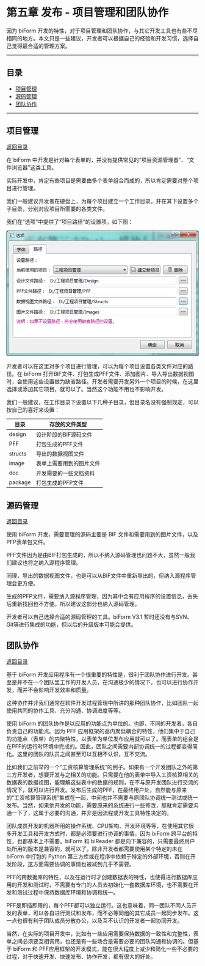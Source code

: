 # 第五章 发布 - 项目管理和团队协作

因为 biForm 开发的特性，对于项目管理和团队协作，与其它开发工具也有些不尽相同的地方。本文只是一些建议，开发者可以根据自己的经验和开发习惯，选择自己觉得最合适的管理方案。

---

<h2 id="category">目录</h2>

- [项目管理](#项目管理)
- [源码管理](#源码管理)
- [团队协作](#团队协作)

---

## 项目管理

[返回目录](#category)

在 biForm 中开发是针对每个表单的，并没有提供常见的“项目资源管理器”、“文件浏览器”这类工具。

实际开发中，肯定有些项目是需要由多个表单组合而成的，所以肯定需要对整个项目进行管理。

我们一般建议开发者在硬盘上，为每个项目建立一个工作目录，并在其下设置多个子目录，分别对应项目所需要的各类文件。

我们在“选项”中提供了“项目路径”的设置项。如下图：

![example](5-4-01.png)

开发者可以在这里对多个项目进行管理，可以为每个项目设置各类文件对应的路径。在 biForm 打开BIF文件、打包生成PFF文件、添加图片、导入导出数据视图时，会使用这些设置做为缺省路径。开发者需要开发另外一个项目的时候，在这里选择或添加其它项目，就可以了。当然这个功能不用也不影响开发。

我们一般建议，在工作目录下设置以下几种子目录，但目录名没有强制规定，可以按自己的喜好来设置：

|  目录   |     存放的文件类型      |
| ------- | ---------------------- |
| design  | 设计阶段的BIF源码文件    |
| PFF     | 打包生成的PFF文件       |
| structs | 导出的数据视图文件       |
| image   | 表单上需要用到的图片文件 |
| doc     | 开发需要的一些文档资料   |
| package | 打包生成的PFP文件       |

## 源码管理

[返回目录](#category)

使用 biForm 开发，需要管理的源码主要是 BIF 文件和需要用到的图片文件，以及PFP表单包文件。

PFF文件因为是由BIF打包生成的，所以不纳入源码管理也问题不大，虽然一般我们建议也将之纳入源程序管理。

同理，导出的数据视图文件，也是可以从BIF文件中重新导出的，但纳入源程序管理会更方便。

生成的PFP文件，需要纳入源程序管理，因为其中会有应用程序的设置信息，丢失后重新找回也不方便。所以建议这部分也纳入源码管理。

开发者可以自己选择合适的源码管理的工具。biForm V3.1 暂时还没有与SVN、Git等进行集成的功能，但以后的升级版本可能会提供。

## 团队协作

[返回目录](#category)

基于 biForm 开发应用程序有一个很重要的特性是，很利于团队协作进行开发。甚至是并不在一个团队里工作的开发人员，在沟通极少的情况下，也可以进行协作开发，而并不会影响开发效率和质量。

这种协作并非我们通常在软件开发过程管理中所讲的那种团队协作，比如团队一起使用共同的协作工具、充分沟通、协调进度等等。

使用 biForm 的团队协作是以应用的功能点为单位的。也即，不同的开发者，各自负责自己的功能点。因为 PFF 应用框架的高内聚低耦合的特性，他们集中于自己的功能点（表单）的内聚特性，以表单为单位发布应用就可以了。而表单的组合是在PFF的运行时环境中完成的。因此，团队之间需要内部协调统一的过程都变得简化。这里的团队的队员之间甚至可以互相不认识，互不交流。

比如我们之前举的一个“工资核算管理系统”的例子。如果有一个开发团队之外的第三方开发者，想要开发与之相关的功能。只需要在他的表单中导入工资核算相关的数据表的数据视图，能理解这些表中的数据的规则，在不与原开发团队进行交流的情况下，就可以进行开发。发布后生成的PFF，在最终用户处，自然能与原来的“工资核算管理系统”集成在一起，中间也并不需要与原团队协调统一测试或统一发布。当然，如果他开发的功能，需要原来的系统进行一些修改，那就肯定需要沟通一下了，这属于必要的沟通，并非是因流程或开发工具特性决定的。

团队成员开发的机器所用的操作系统、CPU架构、开发环境等等，在使用其它很多开发工具和开发方式时，都是必须要进行协调的事情，因为 biForm 跨平台的特性，也都基本上不需要。biForm 和 biReader 都是向下兼容的，只需要最终用户处所用的版本是兼容的，就可以了。除非开发者都需要使用某个特定的未在 biForm 中打包的 Python 第三方库或在程序中依赖于特定的外部环境，否则在开发阶段，这方面需要协调的事情也被减到几乎不需要。

PFF的跨数据库的特性，以及在运行时才创建数据表的特性，也使得进行数据库应用的开发和测试时，不需要有专门的人员去初始化一套数据库环境，也不需要在开发和测试过程中保持数据库环境和协调和统一。

PFF是即插即用的，每个PFF都可以独立运行。这也意味着，同一团队不同人员开发的表单，可以各自进行测试和发布，而不必等同组的其它成员一起同步发布。这一点也很有利于团队成员分散办公，以及互不认识的开发者一起协同开发。

当然，在实际的项目开发中，比如有一些应用需要保持数据的一致性和完整性，表单之间必须要互相调用，也还是有一些场合是需要必要的团队沟通和协调的。但基于 biForm 和 PFF应用框架的开发模式，能在很大程度上减少和简化一些不必要的过程，对于快速开发、快速发布、协作开发，都有很大的好处。
